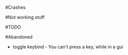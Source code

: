 #Crashes

#Not working stuff

#TODO

#Abandoned
- toggle keybind - You can't press a key, while in a gui
